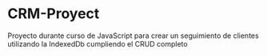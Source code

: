 # CRM-Proyect
Proyecto durante curso de JavaScript para crear un seguimiento de clientes utilizando la IndexedDb cumpliendo el CRUD completo

